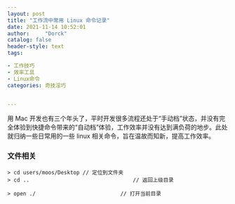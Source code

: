```yaml
---
layout: post
title: "工作流中常用 Linux 命令记录"
date: 2021-11-14 10:52:01
author:     "Dorck"
catalog: false
header-style: text
tags: 

- 工作技巧
- 效率工具
- Linux命令
categories: 奇技淫巧


---
```


用 Mac 开发也有三个年头了，平时开发很多流程还处于“手动档”状态，并没有完全体验到快捷命令带来的“自动档”体验，工作效率并没有达到满负荷的地步。此处就归纳一些日常用的一些 linux 相关命令，旨在温故而知新，提高工作效率。

### 文件相关

```
> cd users/moos/Desktop // 定位到文件夹
> cd ..									// 返回上级目录

> open ./ 							// 打开当前目录
```

